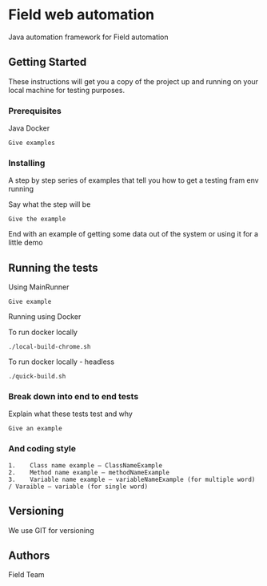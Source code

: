 # Field web automation



Java automation framework for Field automation

## Getting Started

These instructions will get you a copy of the project up and running on your local machine for testing purposes. 

### Prerequisites

Java
Docker


```
Give examples
```

### Installing

A step by step series of examples that tell you how to get a testing fram env running

Say what the step will be

```
Give the example
```


End with an example of getting some data out of the system or using it for a little demo

## Running the tests

Using MainRunner

```
Give example

```

Running using Docker

To run docker locally

```
./local-build-chrome.sh

```

To run docker locally - headless

```
./quick-build.sh

```

### Break down into end to end tests

Explain what these tests test and why

```
Give an example
```

### And coding style


```
1.    Class name example – ClassNameExample
2.    Method name example – methodNameExample
3.    Variable name example – variableNameExample (for multiple word) / Varaible – variable (for single word)
```

## Versioning

We use GIT for versioning

## Authors

Field Team
